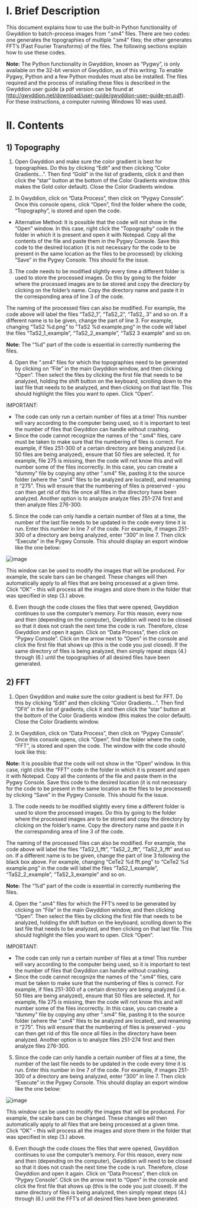 # I. Brief Description 
This document explains how to use the built-in Python functionality of Gwyddion to batch-process images from “.sm4” files. There are two codes: one generates the topographies of multiple “.sm4” files; the other generates FFT’s (Fast Fourier Transforms) of the files. The following sections explain how to use these codes.

**Note:** The Python functionality in Gwyddion, known as “Pygwy”, is only available on the 32-bit version of Gwyddion, as of this writing. To enable Pygwy, Python and a few Python modules must also be installed. The files required and the process of installing these files is described in the Gwyddion user guide (a pdf version can be found at http://gwyddion.net/download/user-guide/gwyddion-user-guide-en.pdf). For these instructions, a computer running Windows 10 was used.
# II. Contents
## 1) Topography 

1. Open Gwyddion and make sure the color gradient is best for topographies. Do this by clicking “Edit” and then clicking “Color Gradients...”. Then find “Gold” in the list of gradients, click it and then click the “star” button at the bottom of the Color Gradients window (this makes the Gold color default). Close the Color Gradients window.

2. In Gwyddion, click on “Data Process”, then click on “Pygwy Console”. Once this console opens, click “Open”, find the folder where the code, “Topography”, is stored and open the code. 

- Alternative Method: It is possible that the code will not show in the “Open” window. In this case, right click the “Topography” code in the folder in which it is present and open it with Notepad. Copy all the contents of the file and paste them in the Pygwy Console. Save this code to the desired location (it is not necessary for the code to be present in the same location as the files to be processed) by clicking “Save” in the Pygwy Console. This should fix the issue.

3. The code needs to be modified slightly every time a different folder is used to store the processed images. Do this by going to the folder where the processed images are to be stored and copy the directory by clicking on the folder’s name. Copy the directory name and paste it in the corresponding area of line 3 of the code. 

The naming of the processed files can also be modified. For example, the code above will label the files “TaS2_1”, “TaS2_2”, “TaS2_ 3” and so on. If a different name is to be given, change the part of line 3. For example, changing “TaS2 %d.png” to "TaS2 %d example.png” in the code will label the files “TaS2_1_example”, “TaS2_2_example”, “TaS2 3 example” and so on. 

**Note:** The “%d” part of the code is essential in correctly numbering the files.

4. Open the “.sm4” files for which the topographies need to be generated by clicking on “File” in the main Gwyddion window, and then clicking “Open”. Then select the files by clicking the first file that needs to be analyzed, holding the shift button on the keyboard, scrolling down to the last file that needs to be analyzed, and then clicking on that last file. This should highlight the files you want to open. Click “Open”.

IMPORTANT:
- The code can only run a certain number of files at a time! This number will vary according to the computer being used, so it is important to test the number of files that Gwyddion can handle without crashing.
- Since the code cannot recognize the names of the “.sm4” files, care must be taken to make sure that the numbering of files is correct. For example, if files 251-300 of a certain directory are being analyzed (i.e. 50 files are being analyzed), ensure that 50 files are selected. If, for example, file 275 is missing, then the code will not know this and will number some of the files incorrectly. In this case, you can create a “dummy” file by copying any other “.sm4” file, pasting it to the source folder (where the “.sm4” files to be analyzed are located), and renaming it “275”. This will ensure that the numbering of files is preserved - you can then get rid of this file once all files in the directory have been analyzed. Another option is to analyze analyze files 251-274 first and then analyze files 276-300.
    
5. Since the code can only handle a certain number of files at a time, the number of the last file needs to be updated in the code every time it is run. Enter this number in line 7 of the code. For example, if images 251-300 of a directory are being analyzed, enter “300” in line 7. Then click “Execute” in the Pygwy Console. This should display an export window like the one below:

![image](https://user-images.githubusercontent.com/60806068/89716282-b4741c80-d979-11ea-8c67-9bf023a288f4.png)

This window can be used to modify the images that will be produced. For example, the scale bars can be changed. These changes will then automatically apply to all files that are being processed at a given time. Click “OK” - this will process all the images and store them in the folder that was specified in step (3.) above.

6. Even though the code closes the files that were opened, Gwyddion continues to use the computer’s memory. For this reason, every now and then (depending on the computer), Gwyddion will need to be closed so that it does not crash the next time the code is run. Therefore, close Gwyddion and open it again. Click on “Data Process”, then click on “Pygwy Console”. Click on the arrow next
to “Open” in the console and click the first file that shows up (this is the code you just closed). If the same directory of files is being analyzed, then simply repeat steps (4.) through (6.) until the topographies of all desired files have been generated.

## 2) FFT
1. Open Gwyddion and make sure the color gradient is best for FFT. Do this by clicking “Edit” and then clicking “Color Gradients...”. Then find “DFit” in the list of gradients, click it and then click the “star” button at the bottom of the Color Gradients window (this makes the color default). Close the Color Gradients window.

2. In Gwyddion, click on “Data Process”, then click on “Pygwy Console”. Once this console opens, click “Open”, find the folder where the code, “FFT”, is stored and open the code. The window with the code should look like this:

**Note:** It is possible that the code will not show in the “Open” window. In this case, right click the “FFT” code in the folder in which it is present and open it with Notepad. Copy all the contents of the file and paste them in the Pygwy Console. Save this code to the desired location (it is not necessary for the code to be present in the same location as the files to be processed) by clicking “Save” in the Pygwy Console. This should fix the issue.

3. The code needs to be modified slightly every time a different folder is used to store the processed images. Do this by going to the folder where the processed images are to be stored and copy the directory by clicking on the folder’s name. Copy the directory name and paste it in the corresponding area of line 3 of the code. 
<p>The naming of the processed files can also be modified. For example, the code above will label the files “TaS2_1_fft”, “TaS2_2_fft”, “TaS2_3_fft” and so on. If a different name is to be given, change the part of line 3 following the black box above. For example, changing “CeTe2 %d fft.png” to “CeTe2 %d example.png” in the code will label the files “TaS2_1_example”, “TaS2_2_example”, “TaS2_3_example” and so on. </p>

**Note:** The “%d” part of the code is essential in correctly numbering the files.

4. Open the “.sm4” files for which the FFT’s need to be generated by clicking on “File” in the main Gwyddion window, and then clicking “Open”. Then select the files by clicking the first file that needs to be analyzed, holding the shift button on the keyboard, scrolling down to the last file that needs to be analyzed, and then clicking on that last file. This should highlight the files you want to open. Click “Open”.

IMPORTANT:
- The code can only run a certain number of files at a time! This number will vary according to the computer being used, so it is important to test the number of files that Gwyddion can handle without crashing.
- Since the code cannot recognize the names of the “.sm4” files, care must be taken to make sure that the numbering of files is correct. For example, if files 251-300 of a certain directory are being analyzed (i.e. 50 files are being analyzed), ensure that 50 files are selected. If, for example, file 275 is missing, then the code will not know this and will number some of the files incorrectly. In this case, you can create a “dummy” file by copying any other “.sm4” file, pasting it to the source folder (where the “.sm4” files to be analyzed are located), and renaming it “275”. This will ensure that the numbering of files is preserved - you can then get rid of this file once all files in the directory have been analyzed. Another option is to analyze files 251-274 first and then analyze files 276-300.

5. Since the code can only handle a certain number of files at a time, the number of the last file needs to be updated in the code every time it is run. Enter this number in line 7 of the code. For example, if images 251-300 of a directory are being analyzed, enter “300” in line 7. Then click “Execute” in the Pygwy Console. This should display an export window like the one below:

![image](https://user-images.githubusercontent.com/60806068/89716306-cbb30a00-d979-11ea-9e10-79afa19577e4.png)

This window can be used to modify the images that will be produced. For example, the scale bars can be changed. These changes will then automatically apply to all files that are being processed at a given time. Click “OK” - this will process all the images and store them in the folder that was specified in step (3.) above.

6. Even though the code closes the files that were opened, Gwyddion continues to use the computer’s memory. For this reason, every now and then (depending on the computer), Gwyddion will need to be closed so that it does not crash the next time the code is run. Therefore, close Gwyddion and open it again. Click on “Data Process”, then click on “Pygwy Console”. Click on the arrow next to 
“Open” in the console and click the first file that shows up (this is the code you just closed). If the same directory of files is being analyzed, then simply repeat steps (4.) through (6.) until the FFT’s of all desired files have been generated.

